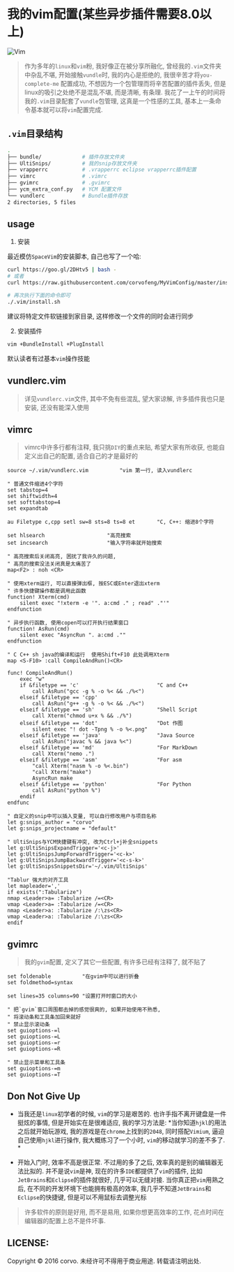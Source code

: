 # 我的vim配置(某些异步插件需要8.0以上)

![Vim](https://img.shields.io/badge/Vim-Best%20Editor-green.svg)

> 作为多年的`linux`和`vim`粉, 我好像正在被分享所融化, 曾经我的`.vim`文件夹中杂乱不堪,
> 开始接触`vundle`时, 我的内心是拒绝的, 我很辛苦才将`you-complete-me` 配置成功,
> 不想因为一个包管理而将辛苦配置的插件丢失, 但是linux的吸引之处绝不是混乱不堪, 
> 而是清晰, 有条理. 我花了一上午的时间将我的`.vim`目录配套了`vundle`包管理, 
> 这真是一个性感的工具, 基本上一条命令基本就可以将`vim`配置完成. 


## `.vim`目录结构

```bash
.
├── bundle/             # 插件存放文件夹
├── UltiSnips/          # 我的snip存放文件夹
├── vrapperrc           # .vrapperrc eclipse vrapperrc插件配置
├── vimrc               # .vimrc
├── gvimrc              # .gvimrc
├── ycm_extra_conf.py   # YCM 配置文件
└── vundlerc            # Bundle插件存放
2 directories, 5 files
```

## usage


1. 安装

最近模仿`SpaceVim`的安装脚本, 自己也写了一个哈:

```bash
curl https://goo.gl/2DHtv5 | bash -
# 或者
curl https://raw.githubusercontent.com/corvofeng/MyVimConfig/master/install.sh | bash -

# 再次执行下面的命令即可
./.vim/install.sh
```

建议将特定文件软链接到家目录, 这样修改一个文件的同时会进行同步

<!-- 1. 首先添加`.vimrc`等文件

```bash
git clone https://github.com/corvofeng/MyVimConfig.git ~/.vim
ln -s ~/.vim/vimrc.vim ~/.vimrc
ln -s ~/.vim/gvimrc.vim ~/.gvimrc
ln -s ~/.vim/vrapperrc ~/.vrapperrc
```
 -->
2. 安装插件
```bash
vim +BundleInstall +PlugInstall
```
默认读者有过基本`vim`操作技能


## vundlerc.vim

> 详见`vundlerc.vim`文件, 其中不免有些混乱, 望大家谅解, 许多插件我也只是安装,
> 还没有能深入使用


## vimrc

> vimrc中许多行都有注释, 我只挑`DIY`的重点来贴,
> 希望大家有所收获, 也能自定义出自己的配置, 适合自己的才是最好的

```
source ~/.vim/vundlerc.vim          "vim 第一行, 读入vundlerc

" 普通文件缩进4个字符
set tabstop=4
set shiftwidth=4
set softtabstop=4
set expandtab

au Filetype c,cpp setl sw=8 sts=8 ts=8 et       "C, C++: 缩进8个字符

set hlsearch                    "高亮搜索
set incsearch                   "输入字符串就开始搜索

" 高亮搜索后关闭高亮, 困扰了我许久的问题, 
" 高亮的搜索没法关闭真是太痛苦了
map<F2> : noh <CR>

" 使用xterm运行, 可以直接弹出框, 按ESC或Enter退出xterm
" 许多快捷键操作都是调用此函数
function! Xterm(cmd)
    silent exec "!xterm -e '". a:cmd ." ; read" ."'"
endfunction

" 异步执行函数, 使用copen可以打开执行结果窗口
function! AsRun(cmd)
    silent exec "AsyncRun ". a:cmd .""
endfunction

" C C++ sh java的编译和运行  使用Shift+F10 此处调用Xterm
map <S-F10> :call CompileAndRun()<CR>

func! CompileAndRun()
    exec "w"
    if &filetype == 'c'                         "C and C++
        call AsRun("gcc -g % -o %< && ./%<")
    elseif &filetype == 'cpp'
        call AsRun("g++ -g % -o %< && ./%<")
    elseif &filetype == 'sh'                    "Shell Script
        call Xterm("chmod u+x % && ./%")
    elseif &filetype == 'dot'                   "Dot 作图
        silent exec "! dot -Tpng % -o %<.png"
    elseif &filetype == 'java'                  "Java Source 
        call AsRun("javac % && java %<")
    elseif &filetype == 'md'                    "For MarkDown
        call Xterm("nemo .")
    elseif &filetype == 'asm'                   "For asm
        "call Xterm("nasm % -o %<.bin")
        "call Xterm("make")
        AsyncRun make
    elseif &filetype == 'python'                "For Python
        call AsRun("python %")
    endif
endfunc

" 自定义的snip中可以插入变量, 可以自行修改用户与项目名称
let g:snips_author = "corvo"
let g:snips_projectname = "default"

" UltiSnips与YCM快捷键有冲突, 改为Ctrl+j补全snippets
let g:UltiSnipsExpandTrigger='<c-j>'
let g:UltiSnipsJumpForwardTrigger='<c-k>'
let g:UltiSnipsJumpBackwardTrigger='<c-s-k>'
let g:UltiSnipsSnippetsDir='~/.vim/UltiSnips'

"Tablur 强大的对齐工具 
let mapleader=','
if exists(":Tabularize")
nmap <Leader>a= :Tabularize /=<CR>
vmap <Leader>a= :Tabularize /=<CR>
nmap <Leader>a: :Tabularize /:\zs<CR>
vmap <Leader>a: :Tabularize /:\zs<CR>
endif
```


## gvimrc

> 我的`gvim`配置, 定义了其它一些配置, 有许多已经有注释了, 就不贴了

```
set foldenable          "在gvim中可以进行折叠
set foldmethod=syntax

set lines=35 columns=90 "设置打开时窗口的大小

" 把`gvim`窗口周围都去掉的感觉很爽的, 如果开始使用不熟悉, 
" 将滚动条和工具条加回来就好
" 禁止显示滚动条
set guioptions-=l
set guioptions-=L
set guioptions-=r
set guioptions-=R

" 禁止显示菜单和工具条
set guioptions-=m
set guioptions-=T
```


## Don Not Give Up

*  当我还是`linux`初学者的时候, `vim`的学习是艰苦的.
也许手指不离开键盘是一件挺炫的事情, 但是开始实在是很难适应, 
我的学习方法是:
*当你知道`hjkl`的用法之后就开始玩游戏, 我的游戏是在`chrome`上找到的`2048`,
 同时搭配`Vimium`, 
 逼迫自己使用`hjkl`进行操作, 我大概练习了一个小时, `vim`的移动就学习的差不多了. *

* 开始入门时, 效率不高是很正常. 不过用的多了之后, 效率真的是别的编辑器无法比拟的. 
 并不是说`vim`是神, 现在的许多`IDE`都提供了`vim`的插件, 
 比如`JetBrains`和`Eclipse`的插件就很好, 几乎可以无缝对接. 当你真正把`vim`用熟之后, 
 在不同的开发环境下也能拥有极高的效率, 
 我几乎不知道`JetBrains`和`Eclipse`的快捷键, 但是可以不用鼠标去调整光标

> 许多软件的原则是好用, 而不是易用, 如果你想更高效率的工作, 
> 花点时间在编辑器的配置上总不是件坏事.


## LICENSE:

Copyright © 2016 corvo. 未经许可不得用于商业用途. 转载请注明出处.

